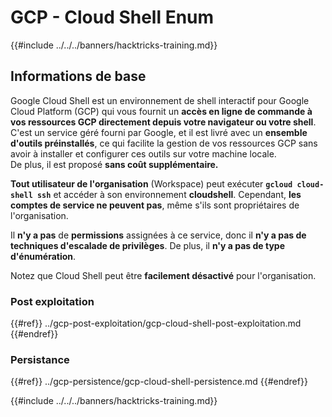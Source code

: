 # GCP - Cloud Shell Enum

{{#include ../../../banners/hacktricks-training.md}}

## Informations de base

Google Cloud Shell est un environnement de shell interactif pour Google Cloud Platform (GCP) qui vous fournit un **accès en ligne de commande à vos ressources GCP directement depuis votre navigateur ou votre shell**. C'est un service géré fourni par Google, et il est livré avec un **ensemble d'outils préinstallés**, ce qui facilite la gestion de vos ressources GCP sans avoir à installer et configurer ces outils sur votre machine locale.\
De plus, il est proposé **sans coût supplémentaire.**

**Tout utilisateur de l'organisation** (Workspace) peut exécuter **`gcloud cloud-shell ssh`** et accéder à son environnement **cloudshell**. Cependant, **les comptes de service ne peuvent pas**, même s'ils sont propriétaires de l'organisation.

Il **n'y a pas** de **permissions** assignées à ce service, donc il **n'y a pas de techniques d'escalade de privilèges**. De plus, il **n'y a pas de type d'énumération**.

Notez que Cloud Shell peut être **facilement désactivé** pour l'organisation.

### Post exploitation

{{#ref}}
../gcp-post-exploitation/gcp-cloud-shell-post-exploitation.md
{{#endref}}

### Persistance

{{#ref}}
../gcp-persistence/gcp-cloud-shell-persistence.md
{{#endref}}

{{#include ../../../banners/hacktricks-training.md}}
